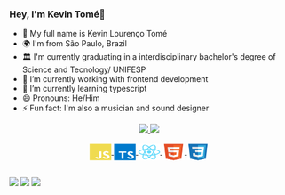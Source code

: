 ### Hey, I'm Kevin Tomé👋

- 👤 My full name is Kevin Lourenço Tomé
- 🌍 I'm from São Paulo, Brazil 
- 🏛️ I'm currently graduating in a interdisciplinary bachelor's degree of Science and Tecnology/ UNIFESP
- 🔭 I’m currently working with frontend development
- 🌱 I’m currently learning typescript
- 😄 Pronouns: He/Him
- ⚡ Fun fact: I'm also a musician and sound designer

<div align="center" style="display: inline_block">
  <a href="https://github.com/KevinTome">
  <img height="170em" src="https://github-readme-stats.vercel.app/api?username=KevinTome&show_icons=true&theme=dark&include_all_commits=true&count_private=true"/>
  <img height="170em" src="https://github-readme-stats.vercel.app/api/top-langs/?username=KevinTome&layout=compact&langs_count=7&theme=dark"/>
</div>

<div align="center" style="display: inline_block"><br>
  <img align="center" alt="Kevin-Js" height="30" width="40" src="https://raw.githubusercontent.com/devicons/devicon/master/icons/javascript/javascript-plain.svg">
  <img align="center" alt="Kevin-Ts" height="30" width="40" src="https://raw.githubusercontent.com/devicons/devicon/master/icons/typescript/typescript-plain.svg">
  <img align="center" alt="Kevin-React" height="30" width="40" src="https://raw.githubusercontent.com/devicons/devicon/master/icons/react/react-original.svg">
  <img align="center" alt="Kevin-HTML" height="30" width="40" src="https://raw.githubusercontent.com/devicons/devicon/master/icons/html5/html5-original.svg">
  <img align="center" alt="Kevin-CSS" height="30" width="40" src="https://raw.githubusercontent.com/devicons/devicon/master/icons/css3/css3-original.svg">
</div>
 
  ##
  
<div style="margin-top: 30px"> 
  <a href="https://www.instagram.com/keviin_tome" target="_blank"><img src="https://img.shields.io/badge/-Instagram-%23E4405F?style=for-the-badge&logo=instagram&logoColor=white" target="_blank"></a>
  <a href = "mailto:k.tome@unifesp.br"><img src="https://img.shields.io/badge/-Gmail-%23333?style=for-the-badge&logo=gmail&logoColor=white" target="_blank"></a>
  <a href="https://www.linkedin.com/in/kevin-tome" target="_blank"><img src="https://img.shields.io/badge/-LinkedIn-%230077B5?style=for-the-badge&logo=linkedin&logoColor=white" target="_blank"></a> 
 </div>
